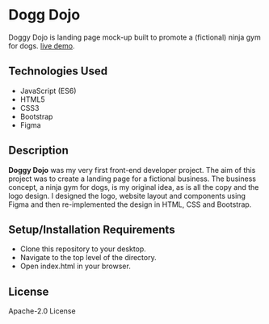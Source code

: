 # Dogg Dojo
 
Doggy Dojo is landing page mock-up built to promote a (fictional) ninja gym for dogs. [live demo](https://rhiannonthompson.github.io/doggy-dojo/).

## Technologies Used

* JavaScript (ES6)
* HTML5
* CSS3
* Bootstrap
* Figma

## Description
**Doggy Dojo** was my very first front-end developer project. The aim of this project was to create a landing page for a fictional business. The business concept, a ninja gym for dogs, is my original idea, as is all the copy and the logo design. I designed the logo, website layout and components using Figma and then re-implemented the design in HTML, CSS and Bootstrap.

## Setup/Installation Requirements

* Clone this repository to your desktop.
* Navigate to the top level of the directory.
* Open index.html in your browser.

## License

 Apache-2.0 License
